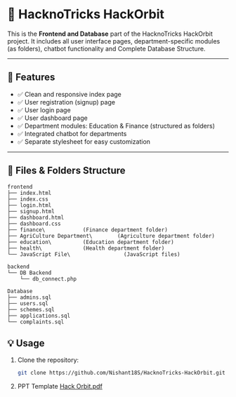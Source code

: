 # 🌟 HacknoTricks HackOrbit

This is the **Frontend and Database** part of the HacknoTricks HackOrbit project. It includes all user interface pages, department-specific modules (as folders), chatbot functionality and Complete Database Structure.

---

## 🚀 Features

- ✅ Clean and responsive index page
- ✅ User registration (signup) page
- ✅ User login page
- ✅ User dashboard page
- ✅ Department modules: Education & Finance (structured as folders)
- ✅ Integrated chatbot for departments
- ✅ Separate stylesheet for easy customization

---

## 📄 Files & Folders Structure 

```plaintext
frontend
├── index.html
├── index.css
├── login.html
├── signup.html
├── dashboard.html
├── dashboard.css
├── finance\            (Finance department folder)
├── AgriCulture Department\        (Agriculture department folder)
├── education\          (Education department folder)
├── health\             (Health department folder)
└── JavaScript File\                 (JavaScript files)

backend
└── DB Backend
    └── db_connect.php

Database
├── admins.sql
├── users.sql
├── schemes.sql
├── applications.sql
└── complaints.sql
```


## 💡 Usage

1. Clone the repository:
   ```bash
   git clone https://github.com/Nishant18S/HacknoTricks-HackOrbit.git

2. PPT Template
   [Hack Orbit.pdf](https://github.com/user-attachments/files/21118080/Hack.Orbit_11zon.pdf)
